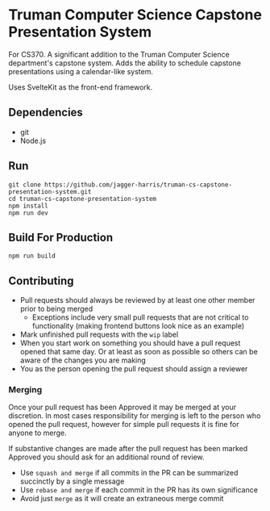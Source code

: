 # Truman Computer Science Capstone Presentation System
For CS370. A significant addition to the Truman Computer Science department's capstone system. Adds the ability to schedule capstone presentations using a calendar-like system.

Uses SvelteKit as the front-end framework.

## Dependencies
* git
* Node.js

## Run
```shell
git clone https://github.com/jagger-harris/truman-cs-capstone-presentation-system.git
cd truman-cs-capstone-presentation-system
npm install
npm run dev
```

## Build For Production
```shell
npm run build
```

## Contributing
- Pull requests should always be reviewed by at least one other member prior to being merged
  - Exceptions include very small pull requests that are not critical to functionality (making frontend buttons look nice as an example)
- Mark unfinished pull requests with the `wip` label
- When you start work on something you should have a pull request opened that same day. Or at least as soon as possible so others can be aware of the changes you are making
- You as the person opening the pull request should assign a reviewer

### Merging
Once your pull request has been Approved it may be merged at your discretion. In most cases responsibility for merging is left to the person who opened the pull request, however for simple pull requests it is fine for anyone to merge.

If substantive changes are made after the pull request has been marked Approved you should ask for an additional round of review.

- Use `squash and merge` if all commits in the PR can be summarized succinctly by a single message
- Use `rebase and merge` if each commit in the PR has its own significance
- Avoid just `merge` as it will create an extraneous merge commit
